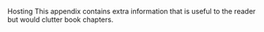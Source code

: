 Hosting This appendix contains extra information that is useful to the reader but would clutter book chapters.